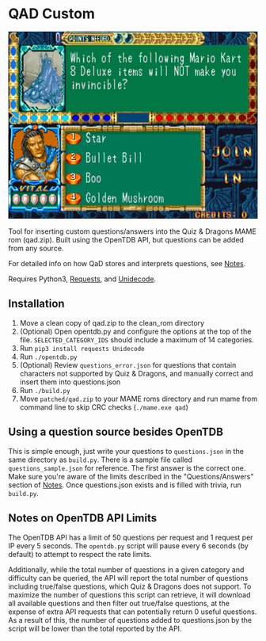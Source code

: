# QAD Custom

![Screenshot](screenshot.png)

Tool for inserting custom questions/answers into the Quiz & Dragons MAME rom (qad.zip). Built using the OpenTDB API,
but questions can be added from any source.

For detailed info on how QaD stores and interprets questions, see [Notes](notes.md).

Requires Python3, [Requests](https://docs.python-requests.org/en/latest/index.html), and [Unidecode](https://pypi.org/project/Unidecode/).

## Installation

1. Move a clean copy of qad.zip to the clean_rom directory
2. (Optional) Open opentdb.py and configure the options at the top of the file. `SELECTED_CATEGORY_IDS` should include a maximum of 14 categories.
3. Run `pip3 install requests Unidecode`
4. Run `./opentdb.py`
5. (Optional) Review `questions_error.json` for questions that contain characters not supported by Quiz & Dragons,
   and manually correct and insert them into questions.json
6. Run `./build.py`
7. Move `patched/qad.zip` to your MAME roms directory and run mame from command line to skip CRC
   checks (`./mame.exe qad`)

## Using a question source besides OpenTDB

This is simple enough, just write your questions to `questions.json` in the same directory as `build.py`. There is a
sample file called `questions_sample.json` for reference. The first answer is the correct one. Make sure you're aware of
the limits described in the "Questions/Answers" section of [Notes](notes.md). Once questions.json exists and is filled
with trivia, run `build.py`.

## Notes on OpenTDB API Limits

The OpenTDB API has a limit of 50 questions per request and 1 request per IP every 5 seconds. The `opentdb.py` script will
pause every 6 seconds (by default) to attempt to respect the rate limits.

Additionally, while the total number of questions in a given category and difficulty can be queried, the API will report
the total number of questions including true/false questions, which Quiz & Dragons does not support. To maximize the number
of questions this script can retrieve, it will download all available questions and then filter out true/false questions, at
the expense of extra API requests that can potentially return 0 useful questions. As a result of this, the number of
questions added to questions.json by the script will be lower than the total reported by the API.